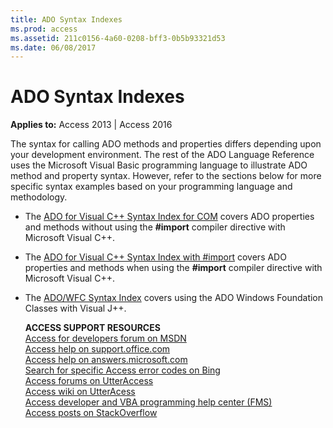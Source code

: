 ```yaml
---
title: ADO Syntax Indexes
ms.prod: access
ms.assetid: 211c0156-4a60-0208-bff3-0b5b93321d53
ms.date: 06/08/2017
---
```



# ADO Syntax Indexes

  

**Applies to:** Access 2013 | Access 2016

The syntax for calling ADO methods and properties differs depending upon your development environment. The rest of the ADO Language Reference uses the Microsoft Visual Basic programming language to illustrate ADO method and property syntax. However, refer to the sections below for more specific syntax examples based on your programming language and methodology.


- The [ADO for Visual C++ Syntax Index for COM](ado-for-visual-c-plus-plus-syntax-index-for-com.md) covers ADO properties and methods without using the **#import** compiler directive with Microsoft Visual C++.
    
- The [ADO for Visual C++ Syntax Index with #import](ado-for-visual-c-plus-plus-syntax-index-with-import.md) covers ADO properties and methods when using the **#import** compiler directive with Microsoft Visual C++.
    
- The [ADO/WFC Syntax Index](ado-wfc-syntax-index.md) covers using the ADO Windows Foundation Classes with Visual J++.
    
  **ACCESS SUPPORT RESOURCES**<br>
  [Access for developers forum on MSDN](https://social.msdn.microsoft.com/Forums/office/en-US/home?forum=accessdev)<br>
  [Access help on support.office.com](https://support.office.com/search/results?query=Access)<br>
  [Access help on answers.microsoft.com](http://answers.microsoft.com/en-us/office/forum/access?page=1&;tab=question&;status=all&;auth=1)<br>
  [Search for specific Access error codes on Bing](http://www.bing.com/)<br>
  [Access forums on UtterAccess](http://www.utteraccess.com/forum/index.php?act=idx)<br>
  [Access wiki on UtterAcess](http://www.utteraccess.com/forum/index.php?act=idx)<br>
  [Access developer and VBA programming help center (FMS)](http://www.fmsinc.com/MicrosoftAccess/developer/)<br>
  [Access posts on StackOverflow](http://stackoverflow.com/questions/tagged/ms-access)

